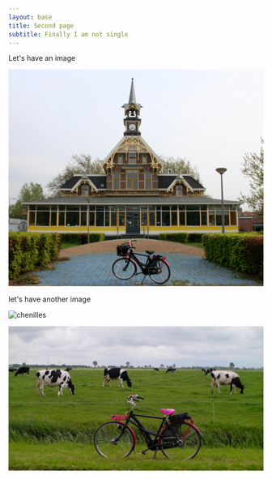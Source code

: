 ```yaml
---
layout: base
title: Second page
subtitle: Finally I am not single
---
```

Let's have an image

![slotter place](radar.jpg)

let's have another image

![chenilles](//second-page/4516293924_6c2d993013_o.jpg)

![avec des vaches](4689679012_b622a49cfa_o.jpg)
